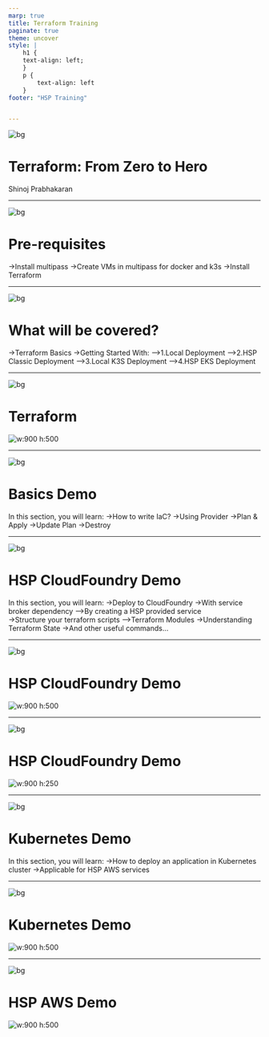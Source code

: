 ```yaml
---
marp: true
title: Terraform Training
paginate: true
theme: uncover
style: |
    h1 {
    text-align: left;
    }
    p {
        text-align: left
    }
footer: "HSP Training"


---
```

![bg](./images/philips.jpeg)
<!-- 
_color: white 
-->
# Terraform: From Zero to Hero

Shinoj Prabhakaran

---
![bg](./images/bg.webp)
<!-- _class: lead-->
# Pre-requisites
->Install multipass
->Create VMs in multipass for docker and k3s
->Install Terraform

---
![bg](./images/bg.webp)
<!-- _class: lead-->
# What will be covered?
->Terraform Basics
->Getting Started With:
-->1.Local Deployment
-->2.HSP Classic Deployment
-->3.Local K3S Deployment
-->4.HSP EKS Deployment

---
![bg](./images/bg.webp)
<!-- _class: lead-->
# Terraform
![w:900 h:500](./images/tf1.png)

---
![bg](./images/bg.webp)
<!-- _class: lead-->
# Basics Demo
In this section, you will learn:
->How to write IaC?
->Using Provider
->Plan & Apply
->Update Plan
->Destroy

---
![bg](./images/bg.webp)
<!-- _class: lead-->
# HSP CloudFoundry Demo
In this section, you will learn:
->Deploy to CloudFoundry 
->With service broker dependency
-->By creating a HSP provided service   
->Structure your terraform scripts
-->Terraform Modules
->Understanding Terraform State
->And other useful commands...

---
![bg](./images/bg.webp)
<!-- _class: lead-->
# HSP CloudFoundry Demo
![w:900 h:500](./images/cf-deploy.png)

---
![bg](./images/bg.webp)
<!-- _class: lead-->
# HSP CloudFoundry Demo
![w:900 h:250](./images/cf-flow.png)

---
![bg](./images/bg.webp)
<!-- _class: lead-->
# Kubernetes Demo
In this section, you will learn:
->How to deploy an application in Kubernetes cluster
->Applicable for HSP AWS services 

---
![bg](./images/bg.webp)
<!-- _class: lead-->
# Kubernetes Demo
![w:900 h:500](./images/cluster_demo.png)

---
![bg](./images/bg.webp)
<!-- _class: lead-->
# HSP AWS Demo
![w:900 h:500](./images/eks_demo.png)